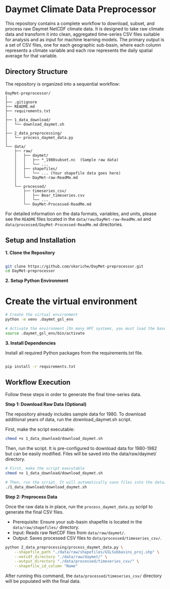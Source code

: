 # Daymet Climate Data Preprocessor
This repository contains a complete workflow to download, subset, and process raw Daymet NetCDF climate data. It is designed to take raw climate data and transform it into clean, aggregated time-series CSV files suitable for analysis and as input for machine learning models. The primary output is a set of CSV files, one for each geographic sub-basin, where each column represents a climate variable and each row represents the daily spatial average for that variable.

## Directory Structure
The repository is organized into a sequential workflow:

```text
DayMet-preprocessor/
│
├── .gitignore
├── README.md
├── requirements.txt
│
├── 1_data_download/
│   └── download_daymet.sh
│
├── 2_data_preprocessing/
│   └── process_daymet_data.py
│
└── data/
    ├── raw/
    │   ├── daymet/
    │   │   ├── *_1980subset.nc  (Sample raw data)
    │   │   └── ...
    │   ├── shapefiles/
    │   │   └── ... (Your shapefile data goes here)
    │   └── DayMet-raw-ReadMe.md
    │
    └── processed/
        ├── timeseries_csv/
        │   ├── Bear_timeseries.csv
        │   └── ...
        └── DayMet-Processed-ReadMe.md
```


For detailed information on the data formats, variables, and units, please see the `README` files located in the `data/raw/DayMet-raw-ReadMe.md` and `data/processed/DayMet-Processed-ReadMe.md` directories.

## Setup and Installation

**1. Clone the Repository**
```bash

git clone https://github.com/skoriche/DayMet-preprocessor.git
cd DayMet-preprocessor

```

**2. Setup Python Environment**

# Create the virtual environment 
```bash
# Create the virtual environment
python -m venv .daymet_gsl_env

# Activate the environment [On many HPC systems, you must load the base Python module before activating your local environment.]
source .daymet_gsl_env/bin/activate

```

**3. Install Dependencies**

Install all required Python packages from the requirements.txt file.
```bash

pip install -r requirements.txt

```

## Workflow Execution

Follow these steps in order to generate the final time-series data.

**Step 1: Download Raw Data (Optional)**

The repository already includes sample data for 1980. To download additional years of data, run the download_daymet.sh script.

First, make the script executable:
```bash
chmod +x 1_data_download/download_daymet.sh
```

Then, run the script. It is pre-configured to download data for 1980-1982 but can be easily modified. Files will be saved into the data/raw/daymet/ directory.

```bash
# First, make the script executable
chmod +x 1_data_download/download_daymet.sh

# Then, run the script. It will automatically save files into the data/raw/daymet/ directory.
./1_data_download/download_daymet.sh
```

**Step 2: Preprocess Data**

Once the raw data is in place, run the `process_daymet_data.py` script to generate the final CSV files.
- Prerequisite: Ensure your sub-basin shapefile is located in the `data/raw/shapefiles/` directory.
- Input: Reads raw NetCDF files from `data/raw/daymet/`.
- Output: Saves processed CSV files to `data/processed/timeseries_csv/`.

```bash
python 2_data_preprocessing/process_daymet_data.py \
    --shapefile_path "./data/raw/shapefiles/GSLSubbasins_proj.shp" \
    --netcdf_directory "./data/raw/daymet/" \
    --output_directory "./data/processed/timeseries_csv/" \
    --shapefile_id_column "Name"
```

After running this command, the `data/processed/timeseries_csv/` directory will be populated with the final data.
